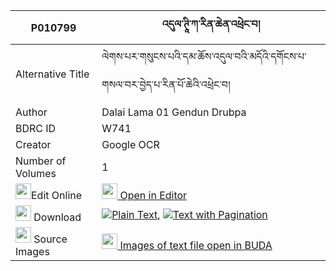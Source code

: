 |P010799|འདུལ་ཊཱི་ཀ་རིན་ཆེན་འཕྲེང་བ། 
| --- | --- 
|Alternative Title |ལེགས་པར་གསུངས་པའི་དམ་ཆོས་འདུལ་བའི་མདོའི་དགོངས་པ་གསལ་བར་བྱེད་པ་རིན་པོ་ཆེའི་འཕྲེང་བ།
|Author| Dalai Lama 01 Gendun Drubpa
|BDRC ID | W741
|Creator | Google OCR
|Number of Volumes| 1
|<img width="25" src="https://img.icons8.com/color/25/000000/edit-property.png">Edit Online| [<img width="25" src="https://avatars.githubusercontent.com/u/45091458?s=200&v=4"> Open in Editor](http://editor.openpecha.org/P010799)
|<img width="25" src="https://img.icons8.com/fluent/48/000000/download-2.png"/>  Download | [![](https://img.icons8.com/color/20/000000/txt.png)Plain Text](https://github.com/Openpecha/P010799/releases/download/v1/dul_ti_ka_rinchen_trengwa_plain_P010799.zip), [![](https://img.icons8.com/color/20/000000/txt.png)Text with Pagination](https://github.com/Openpecha/P010799/releases/download/v1/dul_ti_ka_rinchen_trengwa_pages_P010799.zip)
|<img width="25" src="https://img.icons8.com/plasticine/100/000000/pictures-folder.png"/>  Source Images | [<img width="25" src="https://library.bdrc.io/icons/BUDA-small.svg"> Images of text file open in BUDA](https://library.bdrc.io/show/bdr:W741)